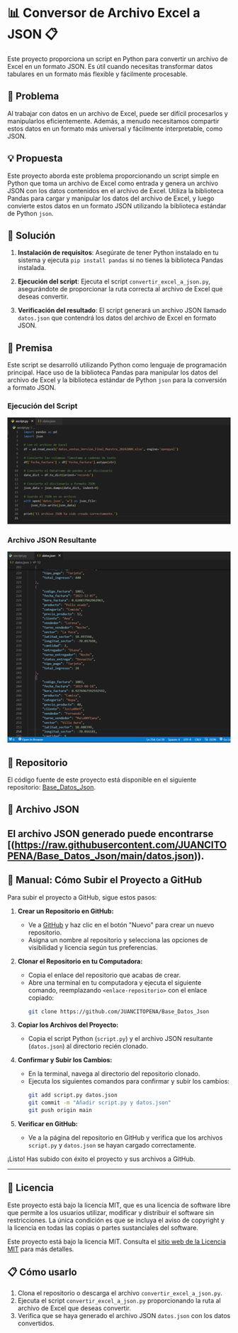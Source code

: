 # 📊 Conversor de Archivo Excel a JSON 📋

Este proyecto proporciona un script en Python para convertir un archivo de Excel en un formato JSON. Es útil cuando necesitas transformar datos tabulares en un formato más flexible y fácilmente procesable.

## 🚀 Problema

Al trabajar con datos en un archivo de Excel, puede ser difícil procesarlos y manipularlos eficientemente. Además, a menudo necesitamos compartir estos datos en un formato más universal y fácilmente interpretable, como JSON.

## 💡 Propuesta

Este proyecto aborda este problema proporcionando un script simple en Python que toma un archivo de Excel como entrada y genera un archivo JSON con los datos contenidos en el archivo de Excel. Utiliza la biblioteca Pandas para cargar y manipular los datos del archivo de Excel, y luego convierte estos datos en un formato JSON utilizando la biblioteca estándar de Python `json`.

## 🔧 Solución

1. **Instalación de requisitos**: Asegúrate de tener Python instalado en tu sistema y ejecuta `pip install pandas` si no tienes la biblioteca Pandas instalada.

2. **Ejecución del script**: Ejecuta el script `convertir_excel_a_json.py`, asegurándote de proporcionar la ruta correcta al archivo de Excel que deseas convertir.

3. **Verificación del resultado**: El script generará un archivo JSON llamado `datos.json` que contendrá los datos del archivo de Excel en formato JSON.

## 📝 Premisa

Este script se desarrolló utilizando Python como lenguaje de programación principal. Hace uso de la biblioteca Pandas para manipular los datos del archivo de Excel y la biblioteca estándar de Python `json` para la conversión a formato JSON.

### Ejecución del Script

![](script.png)

### Archivo JSON Resultante

![](json.png)

## 📂 Repositorio

El código fuente de este proyecto está disponible en el siguiente repositorio: [Base_Datos_Json](https://github.com/JUANCITOPENA/Base_Datos_Json).

## 📄 Archivo JSON

El archivo JSON generado puede encontrarse [(https://raw.githubusercontent.com/JUANCITOPENA/Base_Datos_Json/main/datos.json)).
----
## 📝 Manual: Cómo Subir el Proyecto a GitHub

Para subir el proyecto a GitHub, sigue estos pasos:

1. **Crear un Repositorio en GitHub:**
   - Ve a [GitHub](https://github.com/) y haz clic en el botón "Nuevo" para crear un nuevo repositorio.
   - Asigna un nombre al repositorio y selecciona las opciones de visibilidad y licencia según tus preferencias.

2. **Clonar el Repositorio en tu Computadora:**
   - Copia el enlace del repositorio que acabas de crear.
   - Abre una terminal en tu computadora y ejecuta el siguiente comando, reemplazando `<enlace-repositorio>` con el enlace copiado:
     ```bash
     git clone https://github.com/JUANCITOPENA/Base_Datos_Json
     ```

3. **Copiar los Archivos del Proyecto:**
   - Copia el script Python (`script.py`) y el archivo JSON resultante (`datos.json`) al directorio recién clonado.

4. **Confirmar y Subir los Cambios:**
   - En la terminal, navega al directorio del repositorio clonado.
   - Ejecuta los siguientes comandos para confirmar y subir los cambios:
     ```bash
     git add script.py datos.json
     git commit -m "Añadir script.py y datos.json"
     git push origin main
     ```

5. **Verificar en GitHub:**
   - Ve a la página del repositorio en GitHub y verifica que los archivos `script.py` y `datos.json` se hayan cargado correctamente.

¡Listo! Has subido con éxito el proyecto y sus archivos a GitHub.

----
## 📄 Licencia

Este proyecto está bajo la licencia MIT, que es una licencia de software libre que permite a los usuarios utilizar, modificar y distribuir el software sin restricciones. La única condición es que se incluya el aviso de copyright y la licencia en todas las copias o partes sustanciales del software.

Este proyecto está bajo la licencia MIT. Consulta el [sitio web de la Licencia MIT](https://opensource.org/licenses/MIT) para más detalles.

## 📋 Cómo usarlo

1. Clona el repositorio o descarga el archivo `convertir_excel_a_json.py`.
2. Ejecuta el script `convertir_excel_a_json.py` proporcionando la ruta al archivo de Excel que deseas convertir.
3. Verifica que se haya generado el archivo JSON `datos.json` con los datos convertidos.

